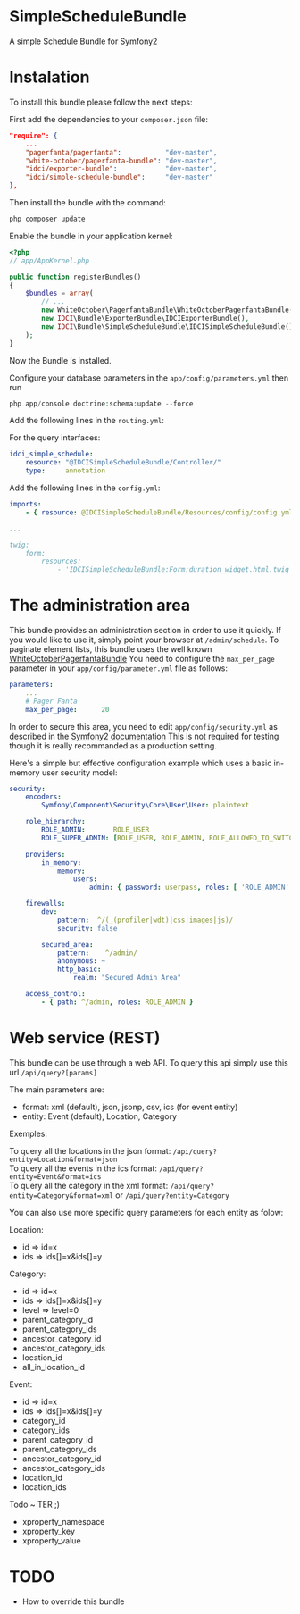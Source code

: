SimpleScheduleBundle
====================

A simple Schedule Bundle for Symfony2


Instalation
===========

To install this bundle please follow the next steps:

First add the dependencies to your `composer.json` file:

```json
"require": {
    ...
    "pagerfanta/pagerfanta":           "dev-master",
    "white-october/pagerfanta-bundle": "dev-master",
    "idci/exporter-bundle":            "dev-master",
    "idci/simple-schedule-bundle":     "dev-master"
},
```

Then install the bundle with the command:

```php
php composer update
```

Enable the bundle in your application kernel:

```php
<?php
// app/AppKernel.php

public function registerBundles()
{
    $bundles = array(
        // ...
        new WhiteOctober\PagerfantaBundle\WhiteOctoberPagerfantaBundle(),
        new IDCI\Bundle\ExporterBundle\IDCIExporterBundle(),
        new IDCI\Bundle\SimpleScheduleBundle\IDCISimpleScheduleBundle(),
    );
}
```

Now the Bundle is installed.

Configure your database parameters in the `app/config/parameters.yml` then run

```php
php app/console doctrine:schema:update --force
```

Add the following lines in the `routing.yml`:

For the query interfaces:

```yml
idci_simple_schedule:
    resource: "@IDCISimpleScheduleBundle/Controller/"
    type:     annotation
```

Add the following lines in the `config.yml`:

```yml
imports:
    - { resource: @IDCISimpleScheduleBundle/Resources/config/config.yml }

...

twig:
    form:
        resources:
            - 'IDCISimpleScheduleBundle:Form:duration_widget.html.twig'
```


The administration area
=======================

This bundle provides an administration section in order to use it quickly.
If you would like to use it, simply point your browser at `/admin/schedule`.
To paginate element lists, this bundle uses the well known [WhiteOctoberPagerfantaBundle](https://github.com/whiteoctober/WhiteOctoberPagerfantaBundle)
You need to configure the `max_per_page` parameter in your `app/config/parameter.yml` file as follows:

```yml
parameters:
    ...
    # Pager Fanta
    max_per_page:      20
```

In order to secure this area, you need to edit `app/config/security.yml` as described in the [Symfony2 documentation](http://symfony.com/doc/master/book/security.html)
This is not required for testing though it is really recommanded as a production setting.

Here's a simple but effective configuration example which uses a basic in-memory user security model:

```yml
security:
    encoders:
        Symfony\Component\Security\Core\User\User: plaintext

    role_hierarchy:
        ROLE_ADMIN:       ROLE_USER
        ROLE_SUPER_ADMIN: [ROLE_USER, ROLE_ADMIN, ROLE_ALLOWED_TO_SWITCH]

    providers:
        in_memory:
            memory:
                users:
                    admin: { password: userpass, roles: [ 'ROLE_ADMIN' ] }

    firewalls:
        dev:
            pattern:  ^/(_(profiler|wdt)|css|images|js)/
            security: false

        secured_area:
            pattern:    ^/admin/
            anonymous: ~
            http_basic:
                realm: "Secured Admin Area"

    access_control:
        - { path: ^/admin, roles: ROLE_ADMIN }
```


Web service (REST)
==================

This bundle can be use through a web API.
To query this api simply use this url `/api/query?[params]`

The main parameters are:

 * format: xml (default), json, jsonp, csv, ics (for event entity)
 * entity: Event (default), Location, Category

Exemples:

To query all the locations in the json format: `/api/query?entity=Location&format=json`  
To query all the events in the ics format: `/api/query?entity=Event&format=ics`  
To query all the category in the xml format: `/api/query?entity=Category&format=xml` or `/api/query?entity=Category`  

You can also use more specific query parameters for each entity as folow:

Location:

 * id => id=x
 * ids => ids[]=x&ids[]=y

Category:

 * id => id=x
 * ids => ids[]=x&ids[]=y
 * level => level=0
 * parent_category_id
 * parent_category_ids
 * ancestor_category_id
 * ancestor_category_ids
 * location_id
 * all_in_location_id

Event:

 * id => id=x
 * ids => ids[]=x&ids[]=y
 * category_id
 * category_ids
 * parent_category_id
 * parent_category_ids
 * ancestor_category_id
 * ancestor_category_ids
 * location_id
 * location_ids

Todo ~ TER ;)

 * xproperty_namespace
 * xproperty_key
 * xproperty_value


TODO
====

 * How to override this bundle

